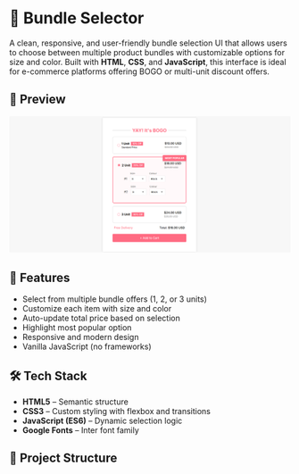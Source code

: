 # 🎁 Bundle Selector

A clean, responsive, and user-friendly bundle selection UI that allows users to choose between multiple product bundles with customizable options for size and color. Built with **HTML**, **CSS**, and **JavaScript**, this interface is ideal for e-commerce platforms offering BOGO or multi-unit discount offers.

## 📸 Preview

![Bundle Selector UI Screenshot](preview.png) <!-- Optional: add a screenshot of the UI -->

## 🚀 Features

- Select from multiple bundle offers (1, 2, or 3 units)
- Customize each item with size and color
- Auto-update total price based on selection
- Highlight most popular option
- Responsive and modern design
- Vanilla JavaScript (no frameworks)

## 🛠 Tech Stack

- **HTML5** – Semantic structure
- **CSS3** – Custom styling with flexbox and transitions
- **JavaScript (ES6)** – Dynamic selection logic
- **Google Fonts** – Inter font family

## 📂 Project Structure

